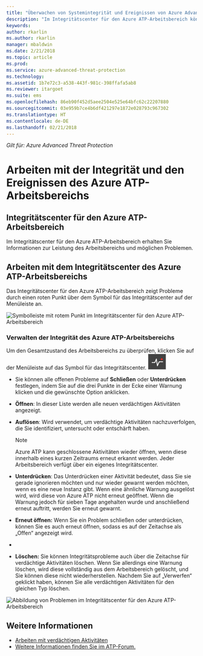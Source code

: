 ```yaml
---
title: "Überwachen von Systemintegrität und Ereignissen von Azure Advanced Threat Protection| Microsoft-Dokumentation"
description: "Im Integritätscenter für den Azure ATP-Arbeitsbereich können Sie überprüfen, wie der Azure ATP-Dienst funktioniert, und es werden Warnungen über mögliche Probleme sowie Systemereignisse in der Ereignisanzeige angezeigt."
keywords: 
author: rkarlin
ms.author: rkarlin
manager: mbaldwin
ms.date: 2/21/2018
ms.topic: article
ms.prod: 
ms.service: azure-advanced-threat-protection
ms.technology: 
ms.assetid: 1b7e72c3-a538-443f-981c-398ffafa5ab8
ms.reviewer: itargoet
ms.suite: ems
ms.openlocfilehash: 86eb90f452d5aee2504e525e64bfc62c22207880
ms.sourcegitcommit: 03e959b7ce4b6df421297e1872e028793c967302
ms.translationtype: HT
ms.contentlocale: de-DE
ms.lasthandoff: 02/21/2018
---
```

*Gilt für: Azure Advanced Threat Protection*


# <a name="working-with-azure-atp-workspace-health-and-events"></a>Arbeiten mit der Integrität und den Ereignissen des Azure ATP-Arbeitsbereichs

## <a name="azure-atp-workspace-health-center"></a>Integritätscenter für den Azure ATP-Arbeitsbereich 

Im Integritätscenter für den Azure ATP-Arbeitsbereich erhalten Sie Informationen zur Leistung des Arbeitsbereichs und möglichen Problemen.

## <a name="working-with-the-azure-atp-workspace-health-center"></a>Arbeiten mit dem Integritätscenter des Azure ATP-Arbeitsbereichs

Das Integritätscenter für den Azure ATP-Arbeitsbereich zeigt Probleme durch einen roten Punkt über dem Symbol für das Integritätscenter auf der Menüleiste an.

![Symbolleiste mit rotem Punkt im Integritätscenter für den Azure ATP-Arbeitsbereich](media/atp-health-bar.png)

### <a name="managing-azure-atp-workspace-health"></a>Verwalten der Integrität des Azure ATP-Arbeitsbereichs
Um den Gesamtzustand des Arbeitsbereichs zu überprüfen, klicken Sie auf der Menüleiste auf das Symbol für das Integritätscenter. ![Symbol für das Integritätscenter für den Azure ATP-Arbeitsbereich](media/atp-red-dot.png)

-   Sie können alle offenen Probleme auf **Schließen** oder **Unterdrücken** festlegen, indem Sie auf die drei Punkte in der Ecke einer Warnung klicken und die gewünschte Option anklicken.

-   **Öffnen**: In dieser Liste werden alle neuen verdächtigen Aktivitäten angezeigt.

-   **Auflösen**: Wird verwendet, um verdächtige Aktivitäten nachzuverfolgen, die Sie identifiziert, untersucht oder entschärft haben.

    > [!NOTE]
    > Azure ATP kann geschlossene Aktivitäten wieder öffnen, wenn diese innerhalb eines kurzen Zeitraums erneut erkannt werden.
    > Jeder Arbeitsbereich verfügt über ein eigenes Integritätscenter.

-   **Unterdrücken**: Das Unterdrücken einer Aktivität bedeutet, dass Sie sie gerade ignorieren möchten und nur wieder gewarnt werden möchten, wenn es eine neue Instanz gibt. Wenn eine ähnliche Warnung ausgelöst wird, wird diese von Azure ATP nicht erneut geöffnet. Wenn die Warnung jedoch für sieben Tage angehalten wurde und anschließend erneut auftritt, werden Sie erneut gewarnt.

-   **Erneut öffnen:** Wenn Sie ein Problem schließen oder unterdrücken, können Sie es auch erneut öffnen, sodass es auf der Zeitachse als „Offen“ angezeigt wird.
- 
- **Löschen:** Sie können Integritätsprobleme auch über die Zeitachse für verdächtige Aktivitäten löschen. Wenn Sie allerdings eine Warnung löschen, wird diese vollständig aus dem Arbeitsbereich gelöscht, und Sie können diese nicht wiederherstellen. Nachdem Sie auf „Verwerfen“ geklickt haben, können Sie alle verdächtigen Aktivitäten für den gleichen Typ löschen.



![Abbildung von Problemen im Integritätscenter für den Azure ATP-Arbeitsbereich](media/atp-health-issue.png)






## <a name="see-also"></a>Weitere Informationen

- [Arbeiten mit verdächtigen Aktivitäten](working-with-suspicious-activities.md)
- [Weitere Informationen finden Sie im ATP-Forum.](https://aka.ms/azureatpcommunity)
